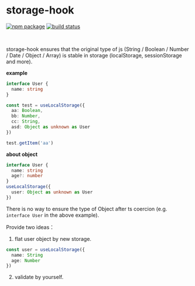 # storage-hook

<p align="start">
  <a href="https://npmjs.com/package/vite"><img src="https://img.shields.io/npm/v/@poyoho/storage-hook.svg" alt="npm package"></a>
  <a href="https://github.com/vitejs/vite/actions/workflows/ci.yml"><img src="https://github.com/vitejs/vite/actions/workflows/ci.yml/badge.svg?branch=main" alt="build status"></a>
  <!-- <a href="https://codecov.io/github/poyoho/storage-hook"><img src="https://badgen.net/codecov/c/github/poyoho/storage-hook" alt="code coverage"></a> -->
</p>
<br/>

storage-hook ensures that the original type of js (String / Boolean / Number / Date / Object / Array) is stable in storage (localStorage, sessionStorage and more).

**example**

```ts
interface User {
  name: string
}

const test = useLocalStorage({
  aa: Boolean,
  bb: Number,
  cc: String,
  asd: Object as unknown as User
})

test.getItem('aa')
```

**about object**

```ts
interface User {
  name: string
  age?: number
}
useLocalStorage({
  user: Object as unknown as User
})
```

There is no way to ensure the type of Object after ts coercion (e.g. `interface User` in the above example).

Provide two ideas：

1. flat user object by new storage.

```ts
const user = useLocalStorage({
  name: String
  age: Number
})
```

2. validate by yourself.
